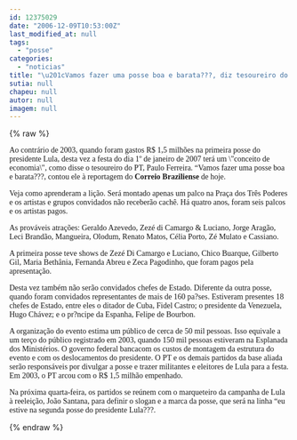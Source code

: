 ```yaml
---
id: 12375029
date: "2006-12-09T10:53:00Z"
last_modified_at: null
tags:
  - "posse"
categories:
  - "noticias"
title: "\u201cVamos fazer uma posse boa e barata???, diz tesoureiro do PT"
sutia: null
chapeu: null
autor: null
imagem: null
---
```

{% raw %}
<p><P><FONT face=Verdana>Ao contrário de 2003, quando foram gastos R$ 1,5 milhões na primeira posse do presidente Lula, desta vez a festa do dia 1º de janeiro de 2007 terá um \"conceito de economia\", como disse o tesoureiro do PT, Paulo Ferreira. “Vamos fazer uma posse boa e barata???, contou ele à reportagem do <STRONG>Correio Braziliense</STRONG> de hoje.</FONT></P></p>
<p><P><FONT face=Verdana>Veja como aprenderam a lição. Será montado apenas um palco na Praça dos Três Poderes e os artistas e grupos convidados não receberão cachê. Há quatro anos, foram seis palcos e os artistas pagos.</FONT></P></p>
<p><P><FONT face=Verdana>As prováveis atrações: Geraldo Azevedo, Zezé di Camargo &amp; Luciano, Jorge Aragão, Leci Brandão, Mangueira, Olodum, Renato Matos, Célia Porto, Zé Mulato e Cassiano.&nbsp; </FONT></P></p>
<p><P><FONT face=Verdana>A primeira posse teve shows de Zezé Di Camargo e Luciano, Chico Buarque, Gilberto Gil, Maria Bethânia, Fernanda Abreu e Zeca Pagodinho, que foram pagos pela apresentação.</FONT></P></p>
<p><P><FONT face=Verdana>Desta vez também não serão convidados chefes de Estado. Diferente da outra posse, quando foram convidados representantes de mais de 160 pa?ses. Estiveram presentes 18 chefes de Estado, entre eles o ditador de Cuba, Fidel Castro; o presidente da Venezuela, Hugo Chávez; e o pr?ncipe da Espanha, Felipe de Bourbon.</FONT></P></p>
<p><P><FONT face=Verdana>A organização do evento estima um público de cerca de 50 mil pessoas. Isso equivale a um terço do público registrado em 2003, quando 150 mil pessoas estiveram na Esplanada dos Ministérios. O governo federal bancacom os custos de montagem da estrutura do evento e com os deslocamentos do presidente. O PT e os demais partidos da base aliada serão responsáveis por divulgar a posse e trazer militantes e eleitores de Lula para a festa. Em 2003, o PT arcou com o R$ 1,5 milhão empenhado.</FONT></P></p>
<p><P><FONT face=Verdana>Na próxima quarta-feira, os partidos se reúnem com o marqueteiro da campanha de Lula à reeleição, João Santana, para definir o slogan e a marca da posse, que será na linha “eu estive na segunda posse do presidente Lula???.</FONT></P> </p>
{% endraw %}